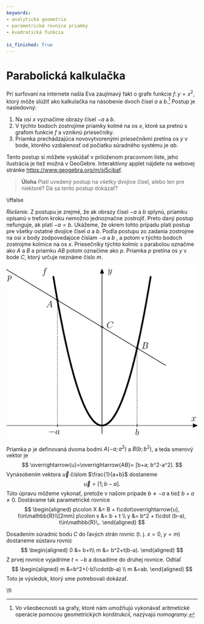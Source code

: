 ```yaml
---
keywords:
- analytická geometria
- parametrická rovnica priamky
- kvadratická funkcia

is_finished: True
---
```


# Parabolická kalkulačka

Pri surfovaní na internete našla Eva zaujímavý fakt o grafe funkcie $f\colon y = x^2$,
ktorý môže slúžiť ako kalkulačka na násobenie dvoch čísel $a$ a $b$.[^1]
Postup je nasledovný:


 1. Na osi $x$ vyznačime obrazy čísel  $-a$ a $b$.
 2. V týchto bodoch zostrojíme priamky kolmé na os $x$, ktoré sa pretnú s grafom funkcie $f$ a vzniknú priesečníky.
 3. Priamka prechádzajúca novovytvorenými priesečníkmi pretína os $y$ v bode, ktorého vzdialenosť od počiatku súradného systému je $ab$.
 
Tento postup si môžete vyskúšať v priloženom pracovnom liste, jeho ilustrácia je tiež možná v GeoGebre. Interaktívny applet nájdete na webovej stránke
<https://www.geogebra.org/m/sj5cjbaf>. 

> **Úloha** Platí uvedený postup na všetky dvojice čísel, alebo len pre niektoré? Dá sa tento postup dokázať?

\iffalse

*Riešenie.*
Z postupu je zrejmé, že ak obrazy čísel $-a$ a $b$ splynú, priamku opísanú v treťom kroku nemožno jednoznačne zostrojiť. Preto daný postup nefunguje, ak platí $-a=b$. Ukážeme, že okrem tohto prípadu platí postup pre všetky ostatné dvojice čísel $a$ a $b$.
Podľa postupu zo zadania zostrojme na osi $x$ body zodpovedajúce číslam $-a$ a $b$ , a potom v týchto bodoch zostrojme kolmice na os $x$. Priesečníky týchto kolmíc s parabolou označme ako $A$ a $B$ a priamku $AB$ potom označime ako $p$. Priamka $p$ pretína os $y$ v bode $C$, ktorý určuje neznáme číslo $m$.

![Ilustračný obrázok](math4you_00010.jpg)

Priamka $p$ je definovaná dvoma bodmi $A(-a;a^2)$ a $B(b;b^2)$, a teda smerový vektor je
$$
\overrightarrow{u}=\overrightarrow{AB}= [b+a; b^2-a^2].
$$ 
Vynásobením vektora $\overrightarrow{u}$ číslom $\frac{1}{a+b}$ dostaneme
$$
\overrightarrow{u}=[1; b-a].
$$ 
Túto úpravu môžeme vykonať, pretože v našom prípade $b\neq -a$ a tiež
$b+a\neq0$. Dostávame tak parametrické rovnice
$$
\begin{aligned}
p\colon X &= B + t\cdot\overrightarrow{u}, t\in\mathbb{R}\\[2mm]
p\colon x &= b + t \\
y &= b^2 + t\cdot (b-a), t\in\mathbb{R}\,.
\end{aligned}
$$ 

Dosadením súradníc bodu $C$ do ľavých strán rovníc (t. j. $x=0$, $y=m$) dostaneme sústavu rovníc
$$
\begin{aligned}
0 &= b+t\\
m &= b^2+t(b-a).
\end{aligned}
$$ 
Z prvej rovnice vyjadríme $t=-b$ a dosadíme do druhej rovnice. Odtiaľ
$$
\begin{aligned}
m &=b^2+(-b)\cdot(b-a) \\
m &=ab.
\end{aligned}
$$
Toto je výsledok, ktorý sme potrebovali dokázať.

\fi

[^1]: Vo všeobecnosti sa grafy, ktoré nám umožňujú vykonávať aritmetické operácie pomocou geometrických konštrukcií, nazývajú *nomogramy*.


